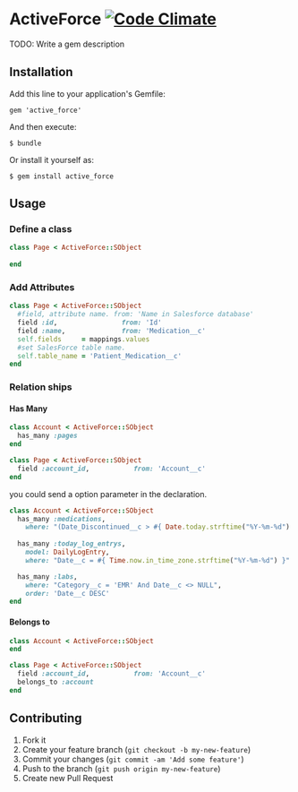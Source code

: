 # ActiveForce [![Code Climate](https://codeclimate.com/github/eloyesp/active_force.png)](https://codeclimate.com/github/eloyesp/active_force)
TODO: Write a gem description

## Installation

Add this line to your application's Gemfile:

    gem 'active_force'

And then execute:

    $ bundle

Or install it yourself as:

    $ gem install active_force

## Usage

### Define a class

```ruby
class Page < ActiveForce::SObject
  
end
```

### Add Attributes
```ruby
class Page < ActiveForce::SObject
  #field, attribute name. from: 'Name in Salesforce database'
  field :id,                from: 'Id'
  field :name,              from: 'Medication__c'    
  self.fields     = mappings.values
  #set SalesForce table name.
  self.table_name = 'Patient_Medication__c'
end
```
### Relation ships

#### Has Many

```ruby
class Account < ActiveForce::SObject
  has_many :pages
end

class Page < ActiveForce::SObject
  field :account_id,           from: 'Account__c'
end
```

you could send a option parameter in the declaration.

```ruby
class Account < ActiveForce::SObject
  has_many :medications,
    where: "(Date_Discontinued__c > #{ Date.today.strftime("%Y-%m-%d") } or Date_Discontinued__c = NULL)"
    
  has_many :today_log_entrys,
    model: DailyLogEntry,
    where: "Date__c = #{ Time.now.in_time_zone.strftime("%Y-%m-%d") }"

  has_many :labs,
    where: "Category__c = 'EMR' And Date__c <> NULL",
    order: 'Date__c DESC'
end
```

#### Belongs to
```ruby
class Account < ActiveForce::SObject
end

class Page < ActiveForce::SObject
  field :account_id,           from: 'Account__c'
  belongs_to :account
end
```

## Contributing

1. Fork it
2. Create your feature branch (`git checkout -b my-new-feature`)
3. Commit your changes (`git commit -am 'Add some feature'`)
4. Push to the branch (`git push origin my-new-feature`)
5. Create new Pull Request
